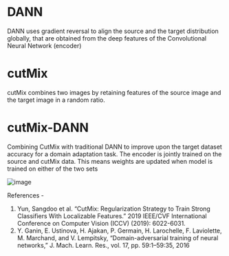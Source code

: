 # DANN
DANN uses gradient reversal to align the source and the target distribution globally, that are obtained from the deep features of the Convolutional Neural Network (encoder)

# cutMix
cutMix combines two images by retaining features of the source image and the target image in a random ratio.

# cutMix-DANN
Combining CutMix with traditional DANN to improve upon the target dataset accuracy for a domain adaptation task. The encoder is jointly trained on the source and cutMix data.
This means weights are updated when model is trained on either of the two sets

![image](https://user-images.githubusercontent.com/32479901/129860759-68c047a9-b703-43d7-8cea-980ba78001ab.png)



References - 
1. Yun, Sangdoo et al. “CutMix: Regularization Strategy to Train Strong Classifiers With Localizable Features.” 2019 IEEE/CVF International Conference on Computer Vision (ICCV) (2019): 6022-6031.
2. Y. Ganin, E. Ustinova, H. Ajakan, P. Germain, H. Larochelle, F. Laviolette, M. Marchand, and V. Lempitsky, “Domain-adversarial training of
neural networks,” J. Mach. Learn. Res., vol. 17, pp. 59:1–59:35, 2016
